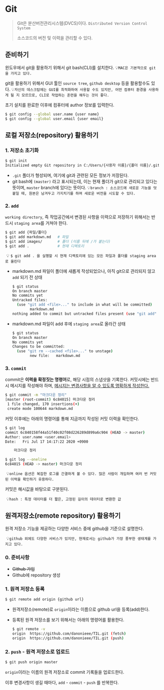 # Git

> Git은 분산버전관리시스템(DVCS)이다. `Distributed Version Control System` 
>
> 소스코드의 버전 및 이력을 관리할 수 있다.





## 준비하기

윈도우에서 git을 활용하기 위해서 git bash(CLI)를 설치한다.
	:bulb:`MAC은 기본적으로 git을 가지고 있다.`



git을 활용하기 위해서 GUI 툴인 `source tree`, `github desktop` 등을 활용할수도 있다. 
	:bulb:`자신의 데스크탑에는 GUI를 최적화하여 사용할 수도 있지만, 어떤 컴퓨터 환경을 사용하게 될 지 모르므로, CLI로 작업하는 훈련을 해두는 것이 좋다.`



초기 설치를 완료한 이후에 컴퓨터에 author 정보를 입력한다. 

```bash
$ git config --global user.name {user name}
$ git config --global user.email {user email}
```





## 로컬 저장소(repository) 활용하기

### 1. 저장소 초기화

```bash
$ git init 
Initialized empty Git repository in C:/Users/{사용자 이름}/{폴더 이름}/.git/
```

* `.git` 폴더가 형성되며, 여기에 git과 관련된 모든 정보가 저장된다.
* git bash에 `(master)` 라고 표시되는데, 이는 현재 폴더가 git으로 관리되고 있다는 뜻이며, `master` branch에 있다는 뜻이다.
  :bulb:`branch : 소스코드에 새로운 기능을 덧붙일 때, 원본은 남겨두고 가지치기를 하며 새로운 버전을 시도할 수 있다.`



### 2. `add`
`working directory`, 즉 작업공간에서 변경된 사항을 이력으로 저장하기 위해서는 반드시 `staging area`를 거쳐야 한다. 

```bash
$ git add {파일/폴더}
$ git add markdown.md 	# 파일
$ git add images/		# 폴더 (이름 뒤에 /가 붙는다)
$ git add .				# 현재 디렉토리
```

​	:bulb: `$ git add . 을 실행할 시 현재 디렉토리에 있는 모든 파일과 폴더를 staging area로 올린다`



* markdown.md 파일이 폴더에 새롭게 작성되었으나, 아직 git으로 관리되지 않고`add` 되기 전 상태 

  ```bash
  $ git status
  On branch master
  No commits yet
  Untracked files:
    (use "git add <file>..." to include in what will be committed)
          markdown.md
  nothing added to commit but untracked files present (use "git add" to track)
  ```

* markdown.md 파일이 add 후에 `staging area`로 올라간 상태

  ```bash
  $ git status
  On branch master
  No commits yet
  Changes to be committed:
    (use "git rm --cached <file>..." to unstage)
          new file:   markdown.md
  ```



### 3. `commit`

commit은 **이력을 확정짓는 명령어**로, 해당 시점의 스냅샷을 기록한다.
커밋시에는 반드시 메시지를 작성해야 하며, <u>메시지는 변경사항을 알 수 있도록 명확하게 작성한다.</u>

```bash
$ git commit -m "마크다운 정리"
[master (root-commit) 6c84015] 마크다운 정리
 1 file changed, 170 insertions(+)
 create mode 100644 markdown.md
```

커밋 이후에는 아래의 명령어를 통해 지금까지 작성된 커밋 이력을 확인한다.

```bash
$ git log 
commit 6c840158f44a51f40c02f08d226289d899a6c904 (HEAD -> master)
Author: user.name <user.email>
Date:   Fri Jul 17 14:17:22 2020 +0900

    마크다운 정리
    
$ git log --oneline
6c84015 (HEAD -> master) 마크다운 정리
````

​	:bulb:`online 옵션은 복잡한 로그를 간결하게 볼 수 있다. 많은 사람이 개입하며 여러 번 커밋된 이력을 확인하기 유용하다.`



커밋은 해시값을 바탕으로 구분된다.

​	:bulb:`hash : 특정 데이터를 더 짧은, 고정된 길이의 데이터로 변환한 값`





## 원격저장소(remote repository) 활용하기

원격 저장소 기능을 제공하는 다양한 서비스 중에 github을 기준으로 설명한다.

​	:bulb:`github 외에도 다양한 서비스가 있지만, 현재로서는 github가 가장 풍부한 생태계를 가지고 있다.`

### 0. 준비사항

* ~~Github 가입~~
* Github에 repository 생성



### 1. 원격 저장소 등록

```bash
$ git remote add origin {github url}
```
* 원격저장소(remote)로 `origin`이라는 이름으로 github url을 등록(add)한다.

* 등록된 원격 저장소를 보기 위해서는 아래의 명령어를 활용한다.

  ```bash
  $ git remote -v
  origin  https://github.com/danonieee/TIL.git (fetch)
  origin  https://github.com/danonieee/TIL.git (push)
  ```



### 2. `push` - 원격 저장소로 업로드

```bash
$ git push origin master
```

`origin`이라는 이름의 원격 저장소로 commit 기록들을 업로드한다.

이후 변경사항이 생길 때마다, `add` -  `commit` - `push` 를 반복한다.

